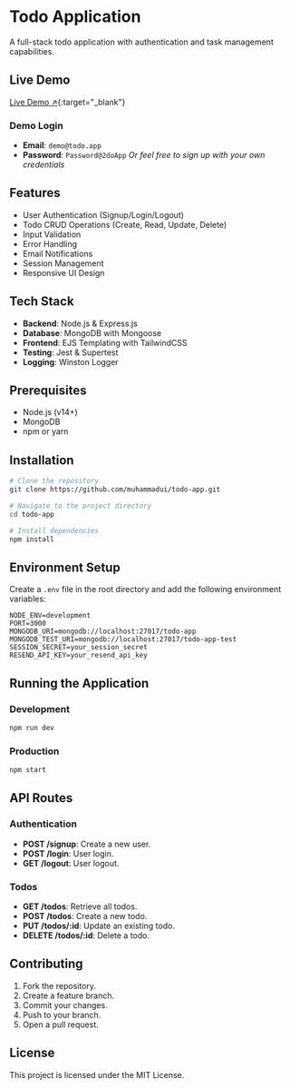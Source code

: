 # Todo Application

A full-stack todo application with authentication and task management capabilities.

## Live Demo

[Live Demo ↗](https://r2da.onrender.com/){:target="\_blank"}

### Demo Login

- **Email**: `demo@todo.app`
- **Password**: `Password@2doApp`
  _Or feel free to sign up with your own credentials_

## Features

- User Authentication (Signup/Login/Logout)
- Todo CRUD Operations (Create, Read, Update, Delete)
- Input Validation
- Error Handling
- Email Notifications
- Session Management
- Responsive UI Design

## Tech Stack

- **Backend**: Node.js & Express.js
- **Database**: MongoDB with Mongoose
- **Frontend**: EJS Templating with TailwindCSS
- **Testing**: Jest & Supertest
- **Logging**: Winston Logger

## Prerequisites

- Node.js (v14+)
- MongoDB
- npm or yarn

## Installation

```bash
# Clone the repository
git clone https://github.com/muhammadui/todo-app.git

# Navigate to the project directory
cd todo-app

# Install dependencies
npm install
```

## Environment Setup

Create a `.env` file in the root directory and add the following environment variables:

```env
NODE_ENV=development
PORT=3000
MONGODB_URI=mongodb://localhost:27017/todo-app
MONGODB_TEST_URI=mongodb://localhost:27017/todo-app-test
SESSION_SECRET=your_session_secret
RESEND_API_KEY=your_resend_api_key
```

## Running the Application

### Development

```bash
npm run dev
```

### Production

```bash
npm start
```

## API Routes

### **Authentication**

- **POST /signup**: Create a new user.
- **POST /login**: User login.
- **GET /logout**: User logout.

### **Todos**

- **GET /todos**: Retrieve all todos.
- **POST /todos**: Create a new todo.
- **PUT /todos/:id**: Update an existing todo.
- **DELETE /todos/:id**: Delete a todo.

## Contributing

1. Fork the repository.
2. Create a feature branch.
3. Commit your changes.
4. Push to your branch.
5. Open a pull request.

## License

This project is licensed under the MIT License.

